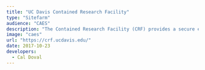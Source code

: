 ```yaml
---
title: "UC Davis Contained Research Facility"
type: "Sitefarm"
audience: "CAES"
description: "The Contained Research Facility (CRF) provides a secure environment for research on invasive plant pests; those known to occur in California and those that have yet to arrive. These plant pests, including arthropods, plant pathogens, nematodes, and weeds, pose huge potential losses for California agriculture, threaten trade of agricultural products, threaten natural ecosystems, and can damage urban landscapes."
image: "caes"
url: "https://crf.ucdavis.edu/"
date: 2017-10-23
developers:
  - Cal Doval
---
```

